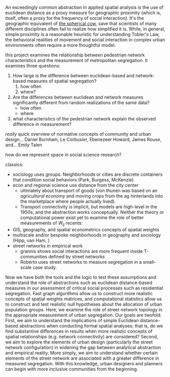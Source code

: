 <!-- Hook -->

An exceedingly common abstraction in applied spatial analysis is the use of euclidean distance as a
proxy measure for geographic proximity (which is, itself, often a proxy for the frequency of social
interaction). It's the geographic equivalent of
[the spherical cow](https://en.wikipedia.org/wiki/Spherical_cow), save that scientists of many
different disciplines often fail to realize how simplified it is. While, in general, simple
proximity is a reasonable heuristic for understanding Tobler's Law, the behavioral realities of
movement and social interaction in complex urban environments often require a more thoughtful model.


<!-- Question -->

this project examines the relationship between pedestrian network characteristics and the measurement of metropolitan segregation.
It examines three questions:

1. How large is the difference between euclidean-based and network-based measures of spatial segregation?
   1. how often
   2. where?
2. Are the differences between euclidean and network measures significantly different from random realizations of the same data?
   - how often
   - where 
3. what characteristics of the pedestrian network explain the observed difference in measurement?

<!-- Antecedents -->

*really* quick overview of normative concepts of community and urban design... Daniel Burnham, Le Corbusier, Ebenezeer Howard, James Rouse, and... Emily Talen


how do we represent space in social science research?

classics:
- sociology uses groups. Neighborhoods or cities are discrete containers that condition social behaviors (Park, Burgess, McKenzie)
- econ and regional science use distance from the city center
    - ultimately about transport of goods (von thunen was based on an *agricultural economy* and moving crops from the ag hinterlands into the marketplace where people actually lived). 
    - Transport connectivity is implicit, but models are high-level in the 1950s, and the abstraction works conceptually. Neither the theory or computational power exist yet to examine the role of better measurements of $W_{ij}$
recents:
- GIS, geography, and spatial econometrics concepts of spatial weights
- multiscale and/or bespoke neighborhoods in geography and sociology (Hipp, van Ham, )
- street networks in empirical work
    - grannis shows social interactions are more frequent inside T-communities defined by street networks
    - Roberto uses street networks to measure segregation in a small-scale case study.

<!-- Value-Added -->

Now we have both the tools and the logic to test these assumptions and understand the role of
abstractions such as euclidean distance-based measures in our assessment of critical social
processes such as residential segregation. Fast graph algorithms allow us to construct more
realistic concepts of spatial weights matrices, and computational statistics allow us to construct
and test realistic null hypotheses about the allocation of urban population groups. Here, we examine
the role of street network topology in the appropriate measurement of urban segregation. Our goals
are twofold. First, we aim to understand the implications of simple Euclidean distance- based
abstractions when conducting formal spatial analyses; that is, do we find substantive differences in
results when more realistic concepts of spatial relationships (e.g. network connectivity) are
considered? Second, we aim to explore the elements of urban design (particularly the street network
configuration) in widening the gap between analytical abstraction and empirical reality. More
simply, we aim to understand whether certain elements of the street network are associated with a
greater difference in measured segregation. With this knowledge, urban designers and planners can
begin with more inclusive communities from the beginning.

<!-- Road-map -->



